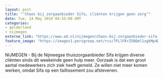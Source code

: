 ```yaml
---
layout: post
title: "‘Chaos bij zorgaanbieder Sifa, cliënten krijgen geen zorg’"
date: Tue, 14 May 2019 04:55:00 GMT
categories: 
- gelderland 
- nijmegen 
externe_link: "https://www.ad.nl/nijmegen/chaos-bij-zorgaanbieder-sifa-clienten-krijgen-geen-zorg~a448f9d4/"
feature_image: "https://images1.persgroep.net/rcs/7FLlFKrZ5BQml1zgkMp4D3HVwt0/diocontent/147860394/_fitwidth/400/?appId=21791a8992982cd8da851550a453bd7f&quality=0.7"
---
```


NIJMEGEN - Bij de Nijmeegse thuiszorgaanbieder Sifa krijgen diverse cliënten sinds dit weekeinde geen hulp meer. Oorzaak is dat een groot aantal medewerkers zich ziek heeft gemeld. Ze willen niet meer komen werken, omdat Sifa op een faillissement zou afstevenen.
